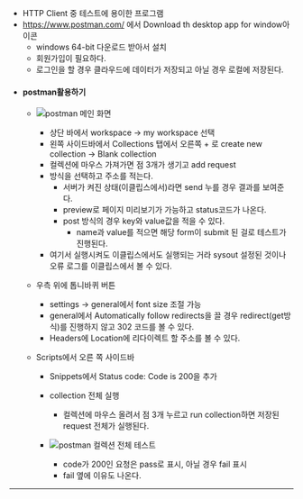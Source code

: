 - HTTP Client 중 테스트에 용이한 프로그램
- https://www.postman.com/ 에서 Download th desktop app for window아이콘
	- windows 64-bit 다운로드 받아서 설치
	- 회원가입이 필요하다.
	- 로그인을 할 경우 클라우드에 데이터가 저장되고 아닐 경우 로컬에 저장된다.
- #### postman활용하기
	- ![postman 메인 화면](https://github.com/user-attachments/assets/b8f4633d-ea11-46d6-9167-9358ea88b809)

		- 상단 바에서 workspace -> my workspace 선택
		- 왼쪽 사이드바에서 Collections 탭에서 오른쪽 + 로 create new collection -> Blank collection
		- 컬렉션에 마우스 가져가면 점 3개가 생기고 add request
		- 방식을 선택하고 주소를 적는다.
			- 서버가 켜진 상태(이클립스에서)라면 send 누를 경우 결과를 보여준다.
			- preview로 페이지 미리보기가 가능하고 status코드가 나온다.
			- post 방식의 경우 key와 value값을 적을 수 있다.
				- name과 value를 적으면 해당 form이 submit 된 걸로 테스트가 진행된다.
		- 여기서 실행시켜도 이클립스에서도 실행되는 거라 sysout 설정된 것이나 오류 로그를 이클립스에서 볼 수 있다.
	- 우측 위에 톱니바퀴 버튼
		- settings -> general에서 font size 조절 가능
		- general에서 Automatically follow redirects을 끌 경우 redirect(get방식)를 진행하지 않고 302 코드를 볼 수 있다.
		- Headers에 Location에 리다이렉트 할 주소를 볼 수 있다.
	- Scripts에서 오른 쪽 사이드바
		- Snippets에서 Status code: Code is 200을 추가
		- collection 전체 실행
			- 컬렉션에 마우스 올려서 점 3개 누르고 run collection하면 저장된 request 전체가 실행된다.
		- ![postman 컬렉션 전체 테스트](https://github.com/user-attachments/assets/f8dc1973-f957-4f4c-b5c6-e0ba2ff67643)

			- code가 200인 요청은 pass로 표시, 아닐 경우 fail 표시
			- fail 옆에 이유도 나온다.

---
